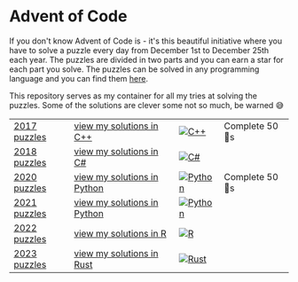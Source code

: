 # Advent of Code

If you don't know Advent of Code is - it's this beautiful initiative where you have to solve a puzzle every day from December 1st to December 25th each year. The puzzles are divided in two parts and you can earn a star for each part you solve. The puzzles can be solved in any programming language and you can find them [here](https://adventofcode.com).

This repository serves as my container for all my tries at solving the puzzles.
Some of the solutions are clever some not so much, be warned :sweat_smile:

|   |   |   |   |
|---------------------------------------|---|---|---|
| [2017 puzzles](https://adventofcode.com/2017) |  [view my solutions in C++](/2017/) | [![C++](https://img.shields.io/badge/c++-%2300599C.svg?style=for-the-badge&logo=c%2B%2B&logoColor=white)](/2017/) | Complete 50 :star2:s
| [2018 puzzles](https://adventofcode.com/2018) | [view my solutions in C#](/2018/) | [![C#](https://img.shields.io/badge/c%23-%23239120.svg?style=for-the-badge&logo=c-sharp&logoColor=white)](/2018/) |
| [2020 puzzles](https://adventofcode.com/2020) | [view my solutions in Python](/2020/) | [![Python](https://img.shields.io/badge/python-3670A0?style=for-the-badge&logo=python&logoColor=ffdd54)](/2020/) | Complete 50 :star2:s
| [2021 puzzles](https://adventofcode.com/2021) | [view my solutions in Python](/2021/) | [![Python](https://img.shields.io/badge/python-3670A0?style=for-the-badge&logo=python&logoColor=ffdd54)](/2021/) |
| [2022 puzzles](https://adventofcode.com/2022) | [view my solutions in R](/2022/) | [![R](https://img.shields.io/badge/r-%23276DC3.svg?style=for-the-badge&logo=r&logoColor=white)](/2022/) |
| [2023 puzzles](https://adventofcode.com/2023) | [view my solutions in Rust](/2023/) | [![Rust](https://img.shields.io/badge/rust-%23000000.svg?style=for-the-badge&logo=rust&logoColor=white)](/2023/) |
